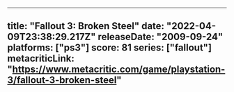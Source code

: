 
---
title: "Fallout 3: Broken Steel"
date: "2022-04-09T23:38:29.217Z"
releaseDate: "2009-09-24"
platforms: ["ps3"]
score: 81
series: ["fallout"]
metacriticLink: "https://www.metacritic.com/game/playstation-3/fallout-3-broken-steel"
---
